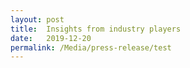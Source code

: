```yaml
---
layout: post
title:  Insights from industry players
date:   2019-12-20
permalink: /Media/press-release/test
---
```

